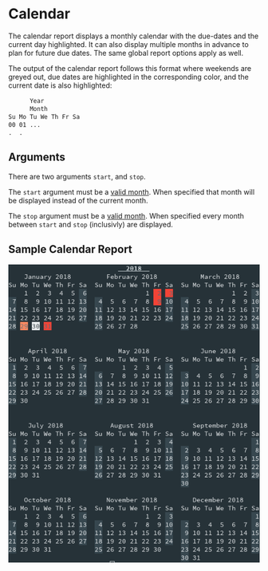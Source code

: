 # Calendar #

The calendar report displays a monthly calendar with the due-dates and the
current day highlighted. It can also display multiple months in advance to plan
for future due dates. The same global report options apply as well.

The output of the calendar report follows this format where weekends are greyed
out, due dates are highlighted in the corresponding color, and the current date
is also highlighted:

```
      Year
      Month
Su Mo Tu We Th Fr Sa
00 01 ...
.  .
```

## Arguments ##

There are two arguments `start`, and `stop`.

The `start` argument must be a [valid month](../options/month.md). When
specified that month will be displayed instead of the current month.

The `stop` argument must be a [valid month](../options/month.md). When
specified every month between `start` and `stop` (inclusivly) are displayed.

## Sample Calendar Report ##

![Calendar](../images/calendar.png)
